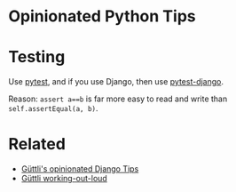 # Opinionated Python Tips

# Testing

Use [pytest](https://docs.pytest.org/en/stable/), and if you use Django, then use [pytest-django](https://pytest-django.readthedocs.io/en/latest/).

Reason: `assert a==b` is far more easy to read and write than `self.assertEqual(a, b)`.

# Related

* [Güttli's opinionated Django Tips](https://github.com/guettli/django-tips)
* [Güttli working-out-loud](https://github.com/guettli/wol)





